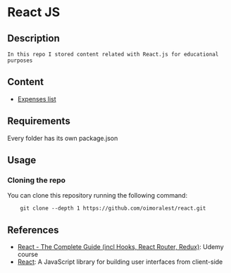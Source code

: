 # React JS

## Description

    In this repo I stored content related with React.js for educational purposes

## Content

- [Expenses list](./list_and_conditional_content)

## Requirements

Every folder has its own package.json

## Usage

### Cloning the repo

You can clone this repository running the following command:

```Shell
    git clone --depth 1 https://github.com/oimoralest/react.git
```

## References

- [React - The Complete Guide (incl Hooks, React Router, Redux)](https://www.udemy.com/course/react-the-complete-guide-incl-redux/): Udemy course
- [React](https://reactjs.org/): A JavaScript library for building user interfaces from client-side
